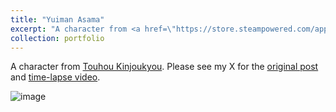 ```yaml
---
title: "Yuiman Asama"
excerpt: "A character from <a href=\"https://store.steampowered.com/app/3671710/Touhou_Kinjoukyou__Fossilized_Wonders/\">Touhou Kinjoukyou</a>. Please see my X for the <a href=\"https://x.com/KenanTang/status/1957170311272726919\">original post</a> and <a href=\"https://x.com/KenanTang/status/1957170699912597528\">time-lapse video</a>. <br/><img src='/images/yuiman-asama.png'>"
collection: portfolio
---
```


A character from [Touhou Kinjoukyou](https://store.steampowered.com/app/3671710/Touhou_Kinjoukyou__Fossilized_Wonders/). Please see my X for the [original post](https://x.com/KenanTang/status/1957170311272726919) and [time-lapse video](https://x.com/KenanTang/status/1957170699912597528).

![image](/images/yuiman-asama.png)